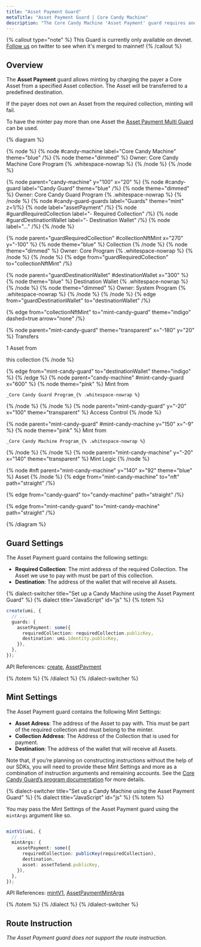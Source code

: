 ```yaml
---
title: "Asset Payment Guard"
metaTitle: "Asset Payment Guard | Core Candy Machine"
description: "The Core Candy Machine 'Asset Payment' guard requires another Core Asset from a specific collection as payment for the mint from the Core Candy Machine"
---
```


{% callout type="note" %}
This Guard is currently only available on devnet. [Follow us](https://x.com/metaplex) on twitter to see when it's merged to mainnet!
{% /callout %}

## Overview

The **Asset Payment** guard allows minting by charging the payer a Core Asset from a specified Asset collection. The Asset will be transferred to a predefined destination.

If the payer does not own an Asset from the required collection, minting will fail.

To have the minter pay more than one Asset the [Asset Payment Multi Guard](/core-candy-machine/guards/asset-payment-multi) can be used.

{% diagram  %}

{% node %}
{% node #candy-machine label="Core Candy Machine" theme="blue" /%}
{% node theme="dimmed" %}
Owner: Core Candy Machine Core Program {% .whitespace-nowrap %}
{% /node %}
{% /node %}

{% node parent="candy-machine" y="100" x="20" %}
{% node #candy-guard label="Candy Guard" theme="blue" /%}
{% node theme="dimmed" %}
Owner: Core Candy Guard Program {% .whitespace-nowrap %}
{% /node %}
{% node #candy-guard-guards label="Guards" theme="mint" z=1/%}
{% node label="assetPayment" /%}
{% node #guardRequiredCollection label="- Required Collection" /%}
{% node #guardDestinationWallet label="- Destination Wallet" /%}
{% node label="..." /%}
{% /node %}

{% node parent="guardRequiredCollection" #collectionNftMint x="270" y="-100"  %}
{% node theme="blue" %}
Collection
{% /node %}
{% node theme="dimmed" %}
Owner: Core Program {% .whitespace-nowrap %}
{% /node %}
{% /node %}
{% edge from="guardRequiredCollection" to="collectionNftMint" /%}

{% node parent="guardDestinationWallet" #destinationWallet x="300"  %}
{% node theme="blue" %}
Destination Wallet {% .whitespace-nowrap %}
{% /node %}
{% node theme="dimmed" %}
Owner: System Program {% .whitespace-nowrap %}
{% /node %}
{% /node %}
{% edge from="guardDestinationWallet" to="destinationWallet" /%}


{% edge from="collectionNftMint" to="mint-candy-guard" theme="indigo" dashed=true arrow="none" /%}

{% node parent="mint-candy-guard" theme="transparent" x="-180" y="20" %}
Transfers 

1 Asset from

this collection
{% /node %}

{% edge from="mint-candy-guard" to="destinationWallet" theme="indigo" %}
{% /edge %}
{% node parent="candy-machine" #mint-candy-guard x="600" %}
  {% node theme="pink" %}
    Mint from

    _Core Candy Guard Program_{% .whitespace-nowrap %}
  {% /node %}
{% /node %}
{% node parent="mint-candy-guard" y="-20" x="100" theme="transparent" %}
  Access Control
{% /node %}

{% node parent="mint-candy-guard" #mint-candy-machine y="150" x="-9" %}
  {% node theme="pink" %}
    Mint from 
    
    _Core Candy Machine Program_{% .whitespace-nowrap %}
  {% /node %}
{% /node %}
{% node parent="mint-candy-machine" y="-20" x="140" theme="transparent" %}
  Mint Logic
{% /node %}

{% node #nft parent="mint-candy-machine" y="140" x="92" theme="blue" %}
  Asset
{% /node %}
{% edge from="mint-candy-machine" to="nft" path="straight" /%}

{% edge from="candy-guard" to="candy-machine" path="straight" /%}

{% edge from="mint-candy-guard" to="mint-candy-machine" path="straight" /%}

{% /diagram %}

## Guard Settings

The Asset Payment guard contains the following settings:

- **Required Collection**: The mint address of the required Collection. The Asset we use to pay with must be part of this collection.
- **Destination**: The address of the wallet that will receive all Assets.

{% dialect-switcher title="Set up a Candy Machine using the Asset Payment Guard" %}
{% dialect title="JavaScript" id="js" %}
{% totem %}

```ts
create(umi, {
  // ...
  guards: {
    assetPayment: some({
      requiredCollection: requiredCollection.publicKey,
      destination: umi.identity.publicKey,
    }),
  },
});
```

API References: [create](https://mpl-core-candy-machine.typedoc.metaplex.com/functions/create.html), [AssetPayment](https://mpl-core-candy-machine.typedoc.metaplex.com/types/AssetPayment.html)

{% /totem %}
{% /dialect %}
{% /dialect-switcher %}

## Mint Settings

The Asset Payment guard contains the following Mint Settings:
- **Asset Adress**: The address of the Asset to pay with. This must be part of the required collection and must belong to the minter.
- **Collection Address**: The Address of the Collection that is used for payment.
- **Destination**: The address of the wallet that will receive all Assets.

Note that, if you’re planning on constructing instructions without the help of our SDKs, you will need to provide these Mint Settings and more as a combination of instruction arguments and remaining accounts. See the [Core Candy Guard’s program documentation](https://github.com/metaplex-foundation/mpl-core-candy-machine/tree/main/programs/candy-guard#assetpayment) for more details.

{% dialect-switcher title="Set up a Candy Machine using the Asset Payment Guard" %}
{% dialect title="JavaScript" id="js" %}
{% totem %}

You may pass the Mint Settings of the Asset Payment guard using the `mintArgs` argument like so.

```ts

mintV1(umi, {
  // ...
  mintArgs: {
    assetPayment: some({
      requiredCollection: publicKey(requiredCollection),
      destination,
      asset: assetToSend.publicKey,
    }),
  },
});
```

API References: [mintV1](https://mpl-core-candy-machine.typedoc.metaplex.com/functions/mintV1.html), [AssetPaymentMintArgs](https://mpl-core-candy-machine.typedoc.metaplex.com/types/AssetPaymentMintArgs.html)

{% /totem %}
{% /dialect %}
{% /dialect-switcher %}

## Route Instruction

_The Asset Payment guard does not support the route instruction._
